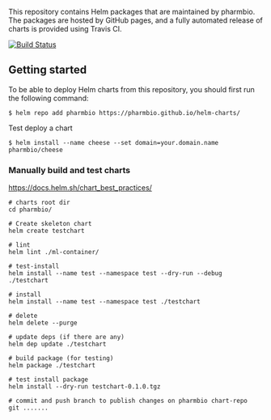 This repository contains Helm packages that are maintained by pharmbio. The packages are hosted by GitHub pages, and a fully automated release of charts is provided using Travis CI.

[![Build Status](https://travis-ci.com/pharmbio/helm-charts.svg?branch=master)](https://travis-ci.com/pharmbio/helm-charts)

## Getting started

To be able to deploy Helm charts from this repository, you should first run the following command:

```console
$ helm repo add pharmbio https://pharmbio.github.io/helm-charts/
```

Test deploy a chart
```
$ helm install --name cheese --set domain=your.domain.name pharmbio/cheese
```

### Manually build and test charts

https://docs.helm.sh/chart_best_practices/

    
    # charts root dir
    cd pharmbio/

    # Create skeleton chart
    helm create testchart
    
    # lint
    helm lint ./ml-container/
    
    # test-install
    helm install --name test --namespace test --dry-run --debug ./testchart
    
    # install
    helm install --name test --namespace test ./testchart
    
    # delete
    helm delete --purge
    
    # update deps (if there are any)
    helm dep update ./testchart
    
    # build package (for testing)
    helm package ./testchart
    
    # test install package
    helm install --dry-run testchart-0.1.0.tgz
    
    # commit and push branch to publish changes on pharmbio chart-repo
    git .......


